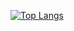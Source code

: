 [![Top Langs](https://github-readme-stats.vercel.app/api/top-langs/?username=salimno1&layout=compact)](https://github.com/anuraghazra/github-readme-stats)
